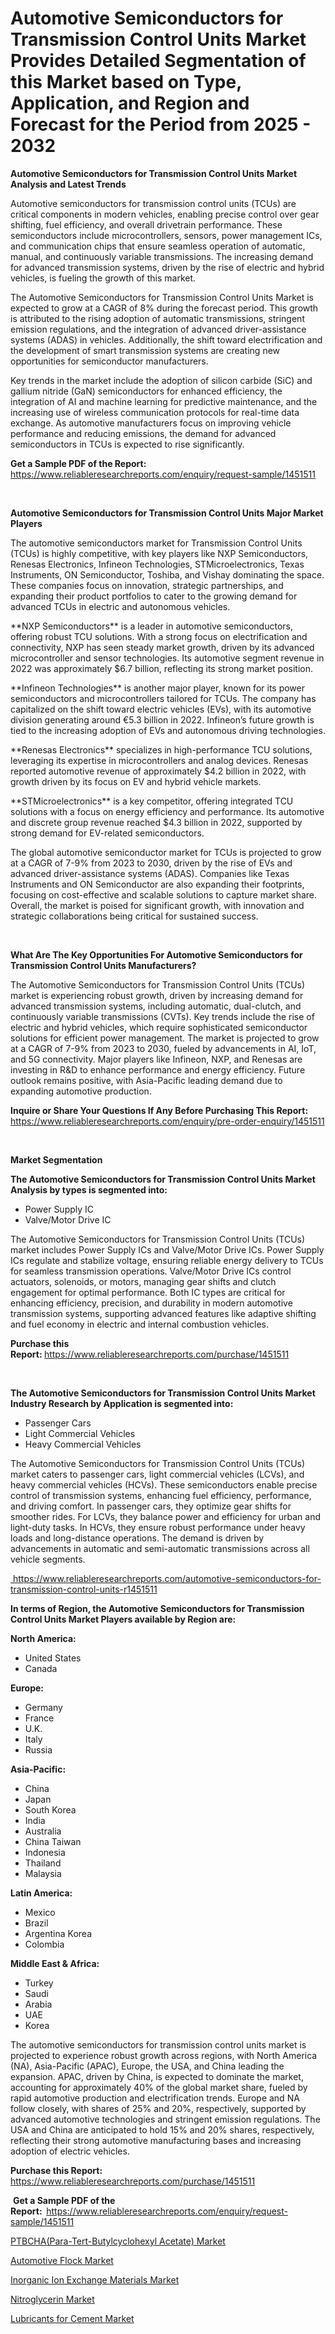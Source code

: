 <p><h1>Automotive Semiconductors for Transmission Control Units Market Provides Detailed Segmentation of this Market based on Type, Application, and Region and Forecast for the Period from 2025 - 2032</h1></p><p><strong>Automotive Semiconductors for Transmission Control Units Market Analysis and Latest Trends</strong></p>
<p><p>Automotive semiconductors for transmission control units (TCUs) are critical components in modern vehicles, enabling precise control over gear shifting, fuel efficiency, and overall drivetrain performance. These semiconductors include microcontrollers, sensors, power management ICs, and communication chips that ensure seamless operation of automatic, manual, and continuously variable transmissions. The increasing demand for advanced transmission systems, driven by the rise of electric and hybrid vehicles, is fueling the growth of this market.</p><p>The Automotive Semiconductors for Transmission Control Units Market is expected to grow at a CAGR of 8% during the forecast period. This growth is attributed to the rising adoption of automatic transmissions, stringent emission regulations, and the integration of advanced driver-assistance systems (ADAS) in vehicles. Additionally, the shift toward electrification and the development of smart transmission systems are creating new opportunities for semiconductor manufacturers.</p><p>Key trends in the market include the adoption of silicon carbide (SiC) and gallium nitride (GaN) semiconductors for enhanced efficiency, the integration of AI and machine learning for predictive maintenance, and the increasing use of wireless communication protocols for real-time data exchange. As automotive manufacturers focus on improving vehicle performance and reducing emissions, the demand for advanced semiconductors in TCUs is expected to rise significantly.</p></p>
<p><strong>Get a Sample PDF of the Report:&nbsp;</strong> <a href="https://www.reliableresearchreports.com/enquiry/request-sample/1451511?utm_campaign=1581&utm_medium=2&utm_source=Github&utm_content=ia&utm_term=23012025&utm_id=automotive-semiconductors-for-transmission-control-units">https://www.reliableresearchreports.com/enquiry/request-sample/1451511</a></p>
<p>&nbsp;</p>
<p><strong>Automotive Semiconductors for Transmission Control Units Major Market Players</strong></p>
<p><p>The automotive semiconductors market for Transmission Control Units (TCUs) is highly competitive, with key players like NXP Semiconductors, Renesas Electronics, Infineon Technologies, STMicroelectronics, Texas Instruments, ON Semiconductor, Toshiba, and Vishay dominating the space. These companies focus on innovation, strategic partnerships, and expanding their product portfolios to cater to the growing demand for advanced TCUs in electric and autonomous vehicles.</p><p>**NXP Semiconductors** is a leader in automotive semiconductors, offering robust TCU solutions. With a strong focus on electrification and connectivity, NXP has seen steady market growth, driven by its advanced microcontroller and sensor technologies. Its automotive segment revenue in 2022 was approximately $6.7 billion, reflecting its strong market position.</p><p>**Infineon Technologies** is another major player, known for its power semiconductors and microcontrollers tailored for TCUs. The company has capitalized on the shift toward electric vehicles (EVs), with its automotive division generating around €5.3 billion in 2022. Infineon’s future growth is tied to the increasing adoption of EVs and autonomous driving technologies.</p><p>**Renesas Electronics** specializes in high-performance TCU solutions, leveraging its expertise in microcontrollers and analog devices. Renesas reported automotive revenue of approximately $4.2 billion in 2022, with growth driven by its focus on EV and hybrid vehicle markets.</p><p>**STMicroelectronics** is a key competitor, offering integrated TCU solutions with a focus on energy efficiency and performance. Its automotive and discrete group revenue reached $4.3 billion in 2022, supported by strong demand for EV-related semiconductors.</p><p>The global automotive semiconductor market for TCUs is projected to grow at a CAGR of 7-9% from 2023 to 2030, driven by the rise of EVs and advanced driver-assistance systems (ADAS). Companies like Texas Instruments and ON Semiconductor are also expanding their footprints, focusing on cost-effective and scalable solutions to capture market share. Overall, the market is poised for significant growth, with innovation and strategic collaborations being critical for sustained success.</p></p>
<p>&nbsp;</p>
<p><strong>What Are The Key Opportunities For Automotive Semiconductors for Transmission Control Units Manufacturers?</strong></p>
<p><p>The Automotive Semiconductors for Transmission Control Units (TCUs) market is experiencing robust growth, driven by increasing demand for advanced transmission systems, including automatic, dual-clutch, and continuously variable transmissions (CVTs). Key trends include the rise of electric and hybrid vehicles, which require sophisticated semiconductor solutions for efficient power management. The market is projected to grow at a CAGR of 7-9% from 2023 to 2030, fueled by advancements in AI, IoT, and 5G connectivity. Major players like Infineon, NXP, and Renesas are investing in R&D to enhance performance and energy efficiency. Future outlook remains positive, with Asia-Pacific leading demand due to expanding automotive production.</p></p>
<p><strong>Inquire or Share Your Questions If Any Before Purchasing This Report:</strong> <a href="https://www.reliableresearchreports.com/enquiry/pre-order-enquiry/1451511?utm_campaign=1581&utm_medium=2&utm_source=Github&utm_content=ia&utm_term=23012025&utm_id=automotive-semiconductors-for-transmission-control-units">https://www.reliableresearchreports.com/enquiry/pre-order-enquiry/1451511</a></p>
<p>&nbsp;</p>
<p><strong>Market Segmentation</strong></p>
<p><strong>The Automotive Semiconductors for Transmission Control Units Market Analysis by types is segmented into:</strong></p>
<p><ul><li>Power Supply IC</li><li>Valve/Motor Drive IC</li></ul></p>
<p><p>The Automotive Semiconductors for Transmission Control Units (TCUs) market includes Power Supply ICs and Valve/Motor Drive ICs. Power Supply ICs regulate and stabilize voltage, ensuring reliable energy delivery to TCUs for seamless transmission operations. Valve/Motor Drive ICs control actuators, solenoids, or motors, managing gear shifts and clutch engagement for optimal performance. Both IC types are critical for enhancing efficiency, precision, and durability in modern automotive transmission systems, supporting advanced features like adaptive shifting and fuel economy in electric and internal combustion vehicles.</p></p>
<p><strong>Purchase this Report:&nbsp;</strong><a href="https://www.reliableresearchreports.com/purchase/1451511?utm_campaign=1581&utm_medium=2&utm_source=Github&utm_content=ia&utm_term=23012025&utm_id=automotive-semiconductors-for-transmission-control-units">https://www.reliableresearchreports.com/purchase/1451511</a></p>
<p>&nbsp;</p>
<p><strong>The Automotive Semiconductors for Transmission Control Units Market Industry Research by Application is segmented into:</strong></p>
<p><ul><li>Passenger Cars</li><li>Light Commercial Vehicles</li><li>Heavy Commercial Vehicles</li></ul></p>
<p><p>The Automotive Semiconductors for Transmission Control Units (TCUs) market caters to passenger cars, light commercial vehicles (LCVs), and heavy commercial vehicles (HCVs). These semiconductors enable precise control of transmission systems, enhancing fuel efficiency, performance, and driving comfort. In passenger cars, they optimize gear shifts for smoother rides. For LCVs, they balance power and efficiency for urban and light-duty tasks. In HCVs, they ensure robust performance under heavy loads and long-distance operations. The demand is driven by advancements in automatic and semi-automatic transmissions across all vehicle segments.</p></p>
<p><a href="https://www.reliableresearchreports.com/automotive-semiconductors-for-transmission-control-units-r1451511?utm_campaign=1581&utm_medium=2&utm_source=Github&utm_content=ia&utm_term=23012025&utm_id=automotive-semiconductors-for-transmission-control-units">&nbsp;https://www.reliableresearchreports.com/automotive-semiconductors-for-transmission-control-units-r1451511</a></p>
<p><strong>In terms of Region, the Automotive Semiconductors for Transmission Control Units Market Players available by Region are:</strong></p>
<p>
    <p> <strong> North America: </strong>
        <ul>
            <li>United States</li>
            <li>Canada</li>
        </ul>
        </p> 
    <p> <strong> Europe: </strong>
        <ul>
            <li>Germany</li>
            <li>France</li>
            <li>U.K.</li>
            <li>Italy</li>
            <li>Russia</li>
        </ul>
        </p> 
    <p> <strong> Asia-Pacific: </strong>
        <ul>
            <li>China</li>
            <li>Japan</li>
            <li>South Korea</li>
            <li>India</li>
            <li>Australia</li>
            <li>China Taiwan</li>
            <li>Indonesia</li>
            <li>Thailand</li>
            <li>Malaysia</li>
        </ul>
        </p> 
    <p> <strong> Latin America: </strong>
        <ul>
            <li>Mexico</li>
            <li>Brazil</li>
            <li>Argentina Korea</li>
            <li>Colombia</li>
        </ul>
        </p> 
    <p> <strong> Middle East & Africa: </strong>
        <ul>
            <li>Turkey</li>
            <li>Saudi</li>
            <li>Arabia</li>
            <li>UAE</li>
            <li>Korea</li>
        </ul>
    </p>
    </p>
<p><p>The automotive semiconductors for transmission control units market is projected to experience robust growth across regions, with North America (NA), Asia-Pacific (APAC), Europe, the USA, and China leading the expansion. APAC, driven by China, is expected to dominate the market, accounting for approximately 40% of the global market share, fueled by rapid automotive production and electrification trends. Europe and NA follow closely, with shares of 25% and 20%, respectively, supported by advanced automotive technologies and stringent emission regulations. The USA and China are anticipated to hold 15% and 20% shares, respectively, reflecting their strong automotive manufacturing bases and increasing adoption of electric vehicles.</p></p>
<p><strong>Purchase this Report: </strong><a href="https://www.reliableresearchreports.com/purchase/1451511?utm_campaign=1581&utm_medium=2&utm_source=Github&utm_content=ia&utm_term=23012025&utm_id=automotive-semiconductors-for-transmission-control-units">https://www.reliableresearchreports.com/purchase/1451511</a></p>
<p>&nbsp;<strong>Get a Sample PDF of the Report:&nbsp;&nbsp;</strong><a href="https://www.reliableresearchreports.com/enquiry/request-sample/1451511?utm_campaign=1581&utm_medium=2&utm_source=Github&utm_content=ia&utm_term=23012025&utm_id=automotive-semiconductors-for-transmission-control-units">https://www.reliableresearchreports.com/enquiry/request-sample/1451511</a></p>
<p><strong></strong></p>
<p><p><a href="https://www.linkedin.com/pulse/projected-growth-ptbchapara-tert-butylcyclohexyl-acetate-rnbhf?utm_campaign=1581&utm_medium=2&utm_source=Github&utm_content=ia&utm_term=23012025&utm_id=automotive-semiconductors-for-transmission-control-units">PTBCHA(Para-Tert-Butylcyclohexyl Acetate) Market</a></p><p><a href="https://www.linkedin.com/pulse/whats-ahead-automotive-flock-market-analysis-2025-2032-127-qfcwf?utm_campaign=1581&utm_medium=2&utm_source=Github&utm_content=ia&utm_term=23012025&utm_id=automotive-semiconductors-for-transmission-control-units">Automotive Flock Market</a></p><p><a href="https://www.linkedin.com/pulse/current-future-growth-potential-inorganic-ion-exchange-materials-zvx3e?utm_campaign=1581&utm_medium=2&utm_source=Github&utm_content=ia&utm_term=23012025&utm_id=automotive-semiconductors-for-transmission-control-units">Inorganic Ion Exchange Materials Market</a></p><p><a href="https://www.linkedin.com/pulse/nitroglycerin-market-size-growing-cagr-123-from-2025-2032-x2mtf?utm_campaign=1581&utm_medium=2&utm_source=Github&utm_content=ia&utm_term=23012025&utm_id=automotive-semiconductors-for-transmission-control-units">Nitroglycerin Market</a></p><p><a href="https://www.linkedin.com/pulse/data-global-lubricants-cement-markets-share-size-growth-opportunity-m6dhe?utm_campaign=1581&utm_medium=2&utm_source=Github&utm_content=ia&utm_term=23012025&utm_id=automotive-semiconductors-for-transmission-control-units">Lubricants for Cement Market</a></p></p>